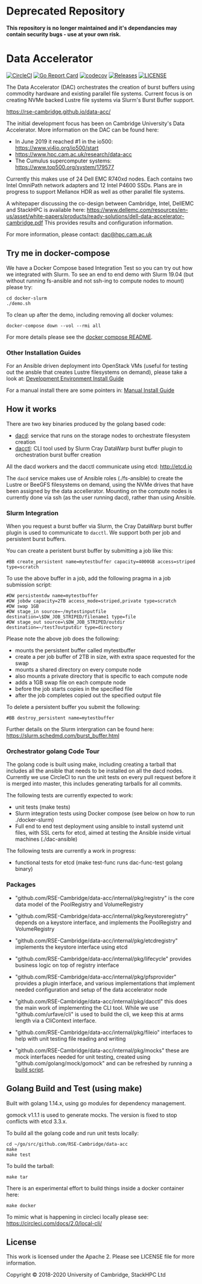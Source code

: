 # Deprecated Repository

**This repository is no longer maintained and it's dependancies may contain security bugs - use at your own risk.**

# Data Accelerator

[![CircleCI](https://circleci.com/gh/RSE-Cambridge/data-acc.svg?style=svg&circle-token=4042ee71fb486efc320ce64b7b568afd4f9e0b38)](https://circleci.com/gh/RSE-Cambridge/data-acc)
[![Go Report Card](https://goreportcard.com/badge/github.com/RSE-Cambridge/data-acc)](https://goreportcard.com/report/github.com/RSE-Cambridge/data-acc)
[![codecov](https://codecov.io/gh/RSE-Cambridge/data-acc/branch/master/graph/badge.svg)](https://codecov.io/gh/RSE-Cambridge/data-acc)
[![Releases](https://img.shields.io/github/release/RSE-Cambridge/data-acc/all.svg?style=flat-square)](https://github.com/RSE-Cambridge/data-acc/releases)
[![LICENSE](https://img.shields.io/github/license/RSE-Cambridge/data-acc.svg?style=flat-square)](https://github.com/RSE-Cambridge/data-acc/blob/master/LICENSE)
<!-- 
[![Godoc](http://img.shields.io/badge/go-documentation-blue.svg?style=flat-square)](https://godoc.org/github.com/RSE-Cambridge/data-acc)
[![Build Status](https://travis-ci.org/RSE-Cambridge/data-acc.svg?branch=master)](https://travis-ci.org/RSE-Cambridge/data-acc)
-->

The Data Accelerator (DAC) orchestrates the creation of burst buffers using
commodity hardware and existing parallel file systems.
Current focus is on creating NVMe backed Lustre file systems via
Slurm's Burst Buffer support.

https://rse-cambridge.github.io/data-acc/

The initial development focus has been on Cambridge University's Data Accelerator.
More information on the DAC can be found here:

* In June 2019 it reached #1 in the io500: https://www.vi4io.org/io500/start
* https://www.hpc.cam.ac.uk/research/data-acc
* The Cumulus supercomputer systems: https://www.top500.org/system/179577

Currently this makes use of 24 Dell EMC R740xd nodes.
Each contains two Intel OmniPath network adapters and 12 Intel P4600 SSDs.
Plans are in progress to support Mellanox HDR as well as other parallel file systems.

A whitepaper discussing the co-design between Cambridge, Intel, DellEMC and StackHPC is available here: https://www.dellemc.com/resources/en-us/asset/white-papers/products/ready-solutions/dell-data-accelerator-cambridge.pdf
This provides results and configuration information.

For more information, please contact: dac@hpc.cam.ac.uk

## Try me in docker-compose

We have a Docker Compose based Integration Test so you can try out how
we integrated with Slurm.
To see an end to end demo with Slurm 19.04
(but without running fs-ansible and not ssh-ing to compute nodes to mount)
please try:
```
cd docker-slurm
./demo.sh
```

To clean up after the demo, including removing all docker volumes:
```
docker-compose down --vol --rmi all
```

For more details please see the
[docker compose README](docker-slurm/README.md).

### Other Installation Guides

For an Ansible driven deployment into OpenStack VMs
(useful for testing out the ansble that creates Lustre filesystems on demand),
please take a look at:
[Development Environment Install Guide](dac-ansible/)

For a manual install there are some pointers in:
[Manual Install Guide](docs/install.md)

## How it works

There are two key binaries produced by the golang based code:

* [dacd](cmd/dacd): service that runs on the storage nodes to orchestrate filesystem creation
* [dacctl](cmd/dacctl): CLI tool used by Slurm Cray DataWarp burst buffer plugin to orchestration burst buffer creation

All the dacd workers and the dacctl communicate using etcd: http://etcd.io

The `dacd` service makes use of Ansible roles (./fs-ansible) to create the Lustre
or BeeGFS filesystems on demand, using the NVMe drives that have been assigned
by the data accellerator. Mounting on the compute nodes is currently done via ssh
(as the user running dacd), rather than using Ansible.

### Slurm Integration

When you request a burst buffer via Slurm, the Cray DataWarp burst buffer plugin is used
to communicate to `dacctl`. We support both per job and persistent burst buffers.

You can create a peristent burst buffer by submitting a job like this:
```
#BB create_persistent name=mytestbuffer capacity=4000GB access=striped type=scratch
```

To use the above buffer in a job, add the following pragma in a job submission script:
```
#DW persistentdw name=mytestbuffer
#DW jobdw capacity=2TB access_mode=striped,private type=scratch
#DW swap 1GB
#DW stage_in source=~/mytestinputfile destination=\$DW_JOB_STRIPED/filename1 type=file
#DW stage_out source=\$DW_JOB_STRIPED/outdir destination=~/test7outputdir type=directory
```

Please note the above job does the following:

* mounts the persistent buffer called mytestbuffer
* create a per job buffer of 2TB in size, with extra space requested for the swap
* mounts a shared directory on every compute node
* also mounts a private directory that is specific to each compute node
* adds a 1GB swap file on each compute node
* before the job starts copies in the specified file
* after the job completes copied out the specified output file

To delete a persistent buffer you submit the following:
```
#BB destroy_persistent name=mytestbuffer
```

Further details on the Slurm intergration can be found here:
https://slurm.schedmd.com/burst_buffer.html

### Orchestrator golang Code Tour

The golang code is built using make, including creating a tarball that includes
all the ansible that needs to be installed on all the dacd nodes. Currently we
use CircleCI to run the unit tests on every pull request before it is merged
into master, this includes generating tarballs for all commits.

The following tests are currently expected to work:

* unit tests (make tests)
* Slurm integration tests using Docker compose (see below on how to run ./docker-slurm)
* Full end to end test deployment using ansible to install systemd unit files, with SSL certs for etcd, aimed at testing the Ansible inside virtual machines (./dac-ansible)

The following tests are currently a work in progress:

* functional tests for etcd (make test-func runs dac-func-test golang binary)

### Packages

* "github.com/RSE-Cambridge/data-acc/internal/pkg/registry" is the core data model of the PoolRegistry and VolumeRegistry

* "github.com/RSE-Cambridge/data-acc/internal/pkg/keystoreregistry" depends on a keystore interface, and implements
  the PoolRegistry and VolumeRegistry

* "github.com/RSE-Cambridge/data-acc/internal/pkg/etcdregistry" implements the keystore interface using etcd

* "github.com/RSE-Cambridge/data-acc/internal/pkg/lifecycle" provides business logic on top of registry interface

* "github.com/RSE-Cambridge/data-acc/internal/pkg/pfsprovider" provides a plugin interface, and various implementations
  that implement needed configuration and setup of the data accelerator node

* "github.com/RSE-Cambridge/data-acc/internal/pkg/dacctl" this does the main work of implementing the CLI tool.
  While we use "github.com/urfave/cli" is used to build the cli, we keep this at arms length via a CliContext interface.

* "github.com/RSE-Cambridge/data-acc/internal/pkg/fileio" interfaces to help with unit testing file reading and writing

* "github.com/RSE-Cambridge/data-acc/internal/pkg/mocks" these are mock interfaces needed for unit testing, created
  using "github.com/golang/mock/gomock" and can be refreshed by running a [build script](build/rebuild_mocks.sh).

## Golang Build and Test (using make)

Built with golang 1.14.x, using go modules for dependency management.

gomock v1.1.1 is used to generate mocks. The version is fixed to stop
conflicts with etcd 3.3.x.

To build all the golang code and run unit tests locally:
```
cd ~/go/src/github.com/RSE-Cambridge/data-acc
make
make test
```

To build the tarball:
```
make tar
```

There is an experimental effort to build things inside a docker container here:
```
make docker
```

To mimic what is happening in circleci locally please see:
https://circleci.com/docs/2.0/local-cli/

## License

This work is licensed under the Apache 2.
Please see LICENSE file for more information.

Copyright © 2018-2020 University of Cambridge, StackHPC Ltd

